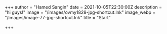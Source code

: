 +++
author = "Hamed Sangin"
date = 2021-10-05T22:30:00Z
description = "hi guys!"
image = "/images/ovmy1828-jpg-shortcut.lnk"
image_webp = "/images/image-77-jpg-shortcut.lnk"
title = "Start"

+++
